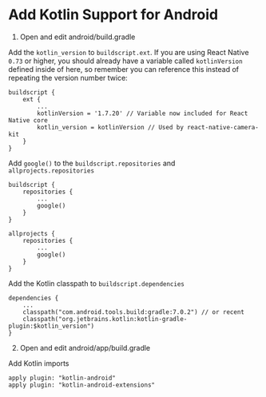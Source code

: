 # Add Kotlin Support for Android

1. Open and edit android/build.gradle

Add the `kotlin_version` to `buildscript.ext`. If you are using React Native `0.73` or higher, you should already have a variable called `kotlinVersion` defined inside of here, so remember you can reference this instead of repeating the version number twice:

```
buildscript {
    ext {
        ...
        kotlinVersion = '1.7.20' // Variable now included for React Native core
        kotlin_version = kotlinVersion // Used by react-native-camera-kit
    }
}
```

Add `google()` to the `buildscript.repositories` and `allprojects.repositories`

```
buildscript {
    repositories {
        ...
        google()
    }
}

allprojects {
    repositories {
        ...
        google()
    }
}
```

Add the Kotlin classpath to `buildscript.dependencies`

```
dependencies {
    ...
    classpath("com.android.tools.build:gradle:7.0.2") // or recent
    classpath("org.jetbrains.kotlin:kotlin-gradle-plugin:$kotlin_version")
}
```

2. Open and edit android/app/build.gradle

Add Kotlin imports

```
apply plugin: "kotlin-android"
apply plugin: "kotlin-android-extensions"
```